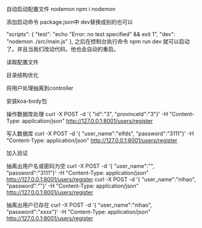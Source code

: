 自动启动配置文件 nodemon
npm i nodemon

添加启动命令
package.json中  dev替换成别的也可以

"scripts": {
    "test": "echo \"Error: no test specified\" &amp;&amp; exit 1",
    "dev": "nodemon ./src/main.js"
  },
之后在控制台执行命令 npm run dev 就可以启动了。并且当我们改动代码，他也会自动的重启。


读取配置文件


目录结构优化

将用户处理抽离到controller

安装koa-body包

操作数据库处理
curl -X POST -d '{ "id":"3", "provinceId":"3"}' -H "Content-Type: application/json" http://127.0.0.1:8001/users/register

写入数据库
curl -X POST -d '{ "user_name":"elfds", "password":"3111"}' -H "Content-Type: application/json" http://127.0.0.1:8001/users/register


加入验证


抽离出用户名或密码为空
curl -X POST -d '{ "user_name":"", "password":"3111"}' -H "Content-Type: application/json" http://127.0.0.1:8001/users/register
curl -X POST -d '{ "user_name":"nihao", "password":""}' -H "Content-Type: application/json" http://127.0.0.1:8001/users/register

抽离出用户已存在
curl -X POST -d '{ "user_name":"nihao", "password":"xxxx"}' -H "Content-Type: application/json" http://127.0.0.1:8001/users/register
